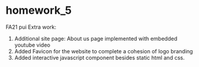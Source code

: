 # homework_5
FA21 pui 
Extra work:
1. Additional site page: About us page implemented with embedded youtube video
2. Added Favicon for the website to complete a cohesion of logo branding
3. Added interactive javascript component besides static html and css.

